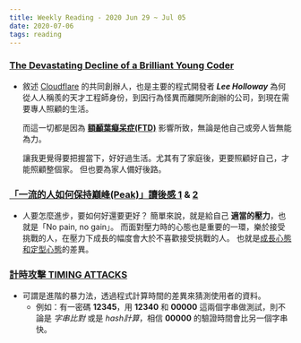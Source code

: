 ```yaml
---
title: Weekly Reading - 2020 Jun 29 ~ Jul 05
date: 2020-07-06
tags: reading
---
```


### [The Devastating Decline of a Brilliant Young Coder](https://www.wired.com/story/lee-holloway-devastating-decline-brilliant-young-coder)
  * 敘述 [Cloudflare](https://www.cloudflare.com/) 的共同創辦人，也是主要的程式開發者 _**Lee Holloway**_ 為何從人人稱羨的天才工程師身份，到因行為怪異而離開所創辦的公司，到現在需要專人照顧的生活。
  
    而這一切都是因為 [**額顳葉癡呆症(FTD)**](https://www.uhn.ca/PatientsFamilies/Health_Information/Health_Topics/Documents/Frontotemporal_Dementia_Chinese.pdf) 影響所致，無論是他自己或旁人皆無能為力。  
    
    讓我更覺得要把握當下，好好過生活。尤其有了家庭後，更要照顧好自己，才能照顧整個家。 但也要為家人備好後路。

### [「一流的人如何保持巔峰(Peak)」讀後感 1](https://greenhornfinancefootnote.blogspot.com/2020/06/peak1.html) & [2](http://greenhornfinancefootnote.blogspot.com/2020/06/peak2.html)
  * 人要怎麼進步，要如何好還要更好？ 簡單來說，就是給自己 **適當的壓力**，也就是「No pain, no gain」。 
  而面對壓力時的心態也是重要的一環，樂於接受挑戰的人，在壓力下成長的幅度會大於不喜歡接受挑戰的人。 也就是[成長心態和定型心態](https://en.wikipedia.org/wiki/Mindset#Fixed_and_Growth_Mindset)的差異。
  
### [計時攻擊 TIMING ATTACKS](https://coolshell.cn/articles/21003.html)

  * 可謂是進階的暴力法，透過程式計算時間的差異來猜測使用者的資料。
      * 例如：有一密碼 **12345**，用 **12340** 和 **00000** 這兩個字串做測試，則不論是 _字串比對_ 或是 _hash計算_，相信 **00000** 的驗證時間會比另一個字串快。
